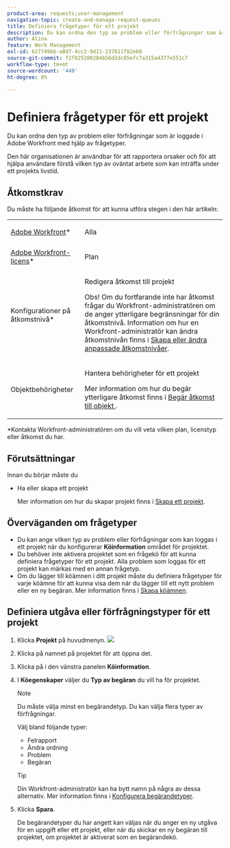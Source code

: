 ```yaml
---
product-area: requests;user-management
navigation-topic: create-and-manage-request-queues
title: Definiera frågetyper för ett projekt
description: Du kan ordna den typ av problem eller förfrågningar som är loggade i Adobe Workfront med hjälp av frågetyper.
author: Alina
feature: Work Management
exl-id: 627749bb-a8d7-4cc2-9d11-237811f82eb8
source-git-commit: f2f825280204b56d2dc85efc7a315a4377e551c7
workflow-type: tm+mt
source-wordcount: '449'
ht-degree: 0%

---
```


# Definiera frågetyper för ett projekt

Du kan ordna den typ av problem eller förfrågningar som är loggade i Adobe Workfront med hjälp av frågetyper.

Den här organisationen är användbar för att rapportera orsaker och för att hjälpa användare förstå vilken typ av oväntat arbete som kan inträffa under ett projekts livstid.

## Åtkomstkrav

Du måste ha följande åtkomst för att kunna utföra stegen i den här artikeln:

<table style="table-layout:auto"> 
 <col> 
 <col> 
 <tbody> 
  <tr> 
   <td role="rowheader"><a href="https://www.workfront.com/plans" target="_blank">Adobe Workfront</a>*</td> 
   <td> <p>Alla</p> </td> 
  </tr> 
  <tr> 
   <td role="rowheader"><a href="https://one.workfront.com/s/document-item?bundleId=the-new-workfront-experience&amp;topicId=Content%2FAdministration_and_Setup%2FAdd_users%2FAccess_levels_and_object_permissions%2Fwf-licenses.html&amp;_LANG=en" target="_blank">Adobe Workfront-licens</a>*</td> 
   <td> <p>Plan </p> </td> 
  </tr> 
  <tr> 
   <td role="rowheader">Konfigurationer på åtkomstnivå*</td> 
   <td> <p>Redigera åtkomst till projekt</p> <p>Obs! Om du fortfarande inte har åtkomst frågar du Workfront-administratören om de anger ytterligare begränsningar för din åtkomstnivå. Information om hur en Workfront-administratör kan ändra åtkomstnivån finns i <a href="../../../administration-and-setup/add-users/configure-and-grant-access/create-modify-access-levels.md" class="MCXref xref">Skapa eller ändra anpassade åtkomstnivåer</a>.</p> </td> 
  </tr> 
  <tr> 
   <td role="rowheader">Objektbehörigheter</td> 
   <td> <p>Hantera behörigheter för ett projekt</p> <p>Mer information om hur du begär ytterligare åtkomst finns i <a href="../../../workfront-basics/grant-and-request-access-to-objects/request-access.md" class="MCXref xref">Begär åtkomst till objekt </a>.</p> </td> 
  </tr> 
 </tbody> 
</table>

&#42;Kontakta Workfront-administratören om du vill veta vilken plan, licenstyp eller åtkomst du har.

## Förutsättningar

Innan du börjar måste du

* Ha eller skapa ett projekt

   Mer information om hur du skapar projekt finns i [Skapa ett projekt](../../../manage-work/projects/create-projects/create-project.md).

## Överväganden om frågetyper

* Du kan ange vilken typ av problem eller förfrågningar som kan loggas i ett projekt när du konfigurerar **Köinformation** området för projektet.
* Du behöver inte aktivera projektet som en frågekö för att kunna definiera frågetyper för ett projekt. Alla problem som loggas för ett projekt kan märkas med en annan frågetyp.
* Om du lägger till köämnen i ditt projekt måste du definiera frågetyper för varje köämne för att kunna visa dem när du lägger till ett nytt problem eller en ny begäran. Mer information finns i [Skapa köämnen](../../../manage-work/requests/create-and-manage-request-queues/create-queue-topics.md).

## Definiera utgåva eller förfrågningstyper för ett projekt

1. Klicka **Projekt** på huvudmenyn. ![](assets/main-menu-icon.png)

1. Klicka på namnet på projektet för att öppna det.
1. Klicka på i den vänstra panelen **Köinformation**.
1. I **Köegenskaper** väljer du **Typ av begäran** du vill ha för projektet.

   >[!NOTE]
   >
   >Du måste välja minst en begärandetyp. Du kan välja flera typer av förfrågningar.

   Välj bland följande typer:

   * Felrapport
   * Ändra ordning
   * Problem
   * Begäran

   >[!TIP]
   >
   >Din Workfront-administratör kan ha bytt namn på några av dessa alternativ. Mer information finns i [Konfigurera begärandetyper](../../../administration-and-setup/set-up-workfront/configure-system-defaults/configure-request-types.md).

1. Klicka **Spara**.

   De begärandetyper du har angett kan väljas när du anger en ny utgåva för en uppgift eller ett projekt, eller när du skickar en ny begäran till projektet, om projektet är aktiverat som en begärandekö.
